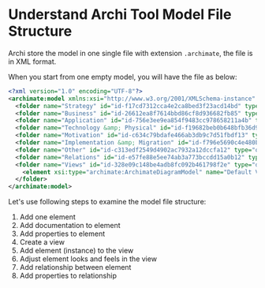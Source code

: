 # Understand Archi Tool Model File Structure

Archi store the model in one single file with extension `.archimate`, the file is in XML format.

When you start from one empty model, you will have the file as below:

```XML
<?xml version="1.0" encoding="UTF-8"?>
<archimate:model xmlns:xsi="http://www.w3.org/2001/XMLSchema-instance" xmlns:archimate="http://www.archimatetool.com/archimate" name="test2" id="id-61e011e655fb40d3ae25e0473d628c6d" version="5.0.0">
  <folder name="Strategy" id="id-f17cd7312cca4e2ca8bed3f23acd14bd" type="strategy"/>
  <folder name="Business" id="id-26612ea8f7614bbd86cf8d936682fb85" type="business"/>
  <folder name="Application" id="id-756e3ee9ea854f9483cc978658211a4b" type="application"/>
  <folder name="Technology &amp; Physical" id="id-f19682beb0b648bfb36d94b0f49ebe31" type="technology"/>
  <folder name="Motivation" id="id-c634c79bdafe466ab3db9c7d51fbdf13" type="motivation"/>
  <folder name="Implementation &amp; Migration" id="id-f796e5690c4e480bb5302a6296e39764" type="implementation_migration"/>
  <folder name="Other" id="id-c313edf2549d4902ac7932a12dccfa12" type="other"/>
  <folder name="Relations" id="id-e57fe88e5ee74ab3a773bccdd15a0b12" type="relations"/>
  <folder name="Views" id="id-328e09c148be4adb8fc092b461798f2e" type="diagrams">
    <element xsi:type="archimate:ArchimateDiagramModel" name="Default View" id="id-c9bfa834ca0b4b628a3a9adaf47d32a1"/>
  </folder>
</archimate:model>

```

Let's use following steps to examine the model file structure:

1. Add one element
2. Add documentation to element
3. Add properties to element
4. Create a view
5. Add element (instance) to the view
6. Adjust element looks and feels in the view
7. Add relationship between element
8. Add properties to relationship